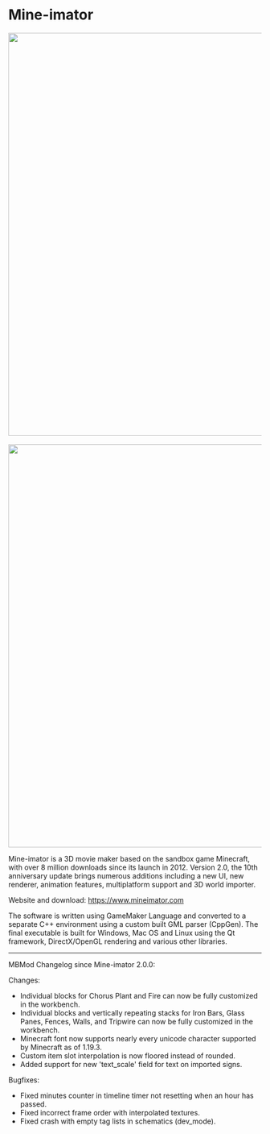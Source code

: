 # Mine-imator

<p align="center">
  <img src="https://www.mineimatorforums.com/uploads/monthly_2021_08/image.png.4699187f1f02be8222a5bf5100c1738f.png" width=800/>
  <br/>
  <br/>
  <img src="https://www.mineimatorforums.com/uploads/monthly_2023_03/336815532_programview.png.9212aa1f6d1bed63411408aa5e905ce0.png" width=800/>
</p>

Mine-imator is a 3D movie maker based on the sandbox game Minecraft, with over 8 million downloads since its launch in 2012. Version 2.0, the 10th anniversary update brings numerous additions including a new UI, new renderer, animation features, multiplatform support and 3D world importer.

Website and download: https://www.mineimator.com

The software is written using GameMaker Language and converted to a separate C++ environment using a custom built GML parser (CppGen). The final executable is built for Windows, Mac OS and Linux using the Qt framework, DirectX/OpenGL rendering and various other libraries.

<hr/>

MBMod Changelog since Mine-imator 2.0.0:

Changes:
<ul>
  <li>Individual blocks for Chorus Plant and Fire can now be fully customized in the workbench.</li>
  <li>Individual blocks and vertically repeating stacks for Iron Bars, Glass Panes, Fences, Walls, and Tripwire can now be fully customized in the workbench.</li>
  <li>Minecraft font now supports nearly every unicode character supported by Minecraft as of 1.19.3.</li>
  <li>Custom item slot interpolation is now floored instead of rounded.</li>
  <li>Added support for new 'text_scale' field for text on imported signs.</li>
</ul>
  
Bugfixes:
<ul>
  <li>Fixed minutes counter in timeline timer not resetting when an hour has passed.</li>
  <li>Fixed incorrect frame order with interpolated textures.</li>
  <li>Fixed crash with empty tag lists in schematics (dev_mode).</li>
</ul>
